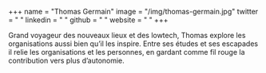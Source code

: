 +++
name = "Thomas Germain"
image = "/img/thomas-germain.jpg"
twitter = " "
linkedin = " "
github = " "
website = " "
+++


Grand voyageur des nouveaux lieux et des lowtech, Thomas explore les organisations aussi bien qu’il les inspire. Entre ses études et ses escapades il relie les organisations et les personnes, en gardant comme fil rouge la contribution vers plus d’autonomie. 